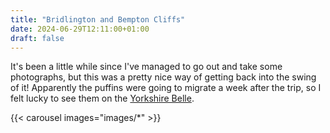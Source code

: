 ```yaml
---
title: "Bridlington and Bempton Cliffs"
date: 2024-06-29T12:11:00+01:00
draft: false
---
```


It's been a little while since I've managed to go out and take some photographs, but this was a pretty nice way of getting back into the swing of it! Apparently the puffins were going to migrate a week after the trip, so I felt lucky to see them on the [Yorkshire Belle](https://yorkshire-belle.co.uk/rspb-seabird-cruises/). 

<!-- {{< gallery-slider dir="/bridlington-and-bempton-cliffs" >}} -->
{{< carousel images="images/*" >}}




